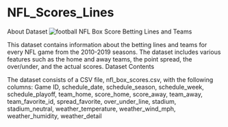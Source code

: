 # NFL_Scores_Lines
About Dataset
![football](https://github.com/user-attachments/assets/79b98355-a18c-46ed-b727-52db0c764f4a)
NFL Box Score Betting Lines and Teams

This dataset contains information about the betting lines and teams for every NFL game from the 2010-2019 seasons. The dataset includes various features such as the home and away teams, the point spread, the over/under, and the actual scores.
Dataset Contents

The dataset consists of a CSV file, nfl_box_scores.csv, with the following columns:
Game ID,
schedule_date,
schedule_season,
schedule_week,
schedule_playoff,
team_home,
score_home,
score_away,
team_away,
team_favorite_id,
spread_favorite,
over_under_line,
stadium,
stadium_neutral,
weather_temperature,
weather_wind_mph,
weather_humidity,
weather_detail

